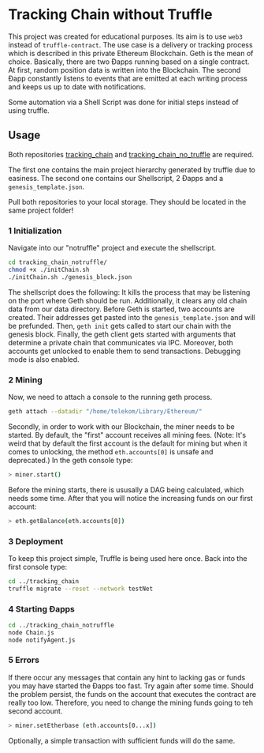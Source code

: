 # Tracking Chain without Truffle

This project was created for educational purposes. Its aim is to use `web3` instead of `truffle-contract`. The use case is a delivery or tracking process which is described in this private Ethereum Blockchain. Geth is the mean of choice. Basically, there are two Ðapps running based on a single contract. At first, random position data is written into the Blockchain. The second Ðapp constantly listens to events that are emitted at each writing process and keeps us up to date with notifications.

Some automation via a Shell Script was done for initial steps instead of using truffle.

## Usage

Both repositories [tracking_chain](https://github.com/larsmunaf/tracking_chain) and [tracking_chain_no_truffle](https://github.com/larsmunaf/tracking_chain_no_truffle) are required.

The first one contains the main project hierarchy generated by truffle due to easiness. The second one contains our Shellscript, 2 Ðapps and a `genesis_template.json`.

Pull both repositories to your local storage. They should be located in the same project folder!

### 1 Initialization

Navigate into our "notruffle" project and execute the shellscript.
``` sh
cd tracking_chain_notruffle/
chmod +x ./initChain.sh
./initChain.sh ./genesis_block.json
```
The shellscript does the following: It kills the process that may be listening on the port where Geth should be run. Additionally, it clears any old chain data from our data directory.
Before Geth is started, two accounts are created. Their addresses get pasted into the `genesis_template.json` and will be prefunded.
Then, `geth init` gets called to start our chain with the genesis block.
Finally, the geth client gets started with arguments that determine a private chain that communicates via IPC. Moreover, both accounts get unlocked to enable them to send transactions. Debugging mode is also enabled.

### 2 Mining

Now, we need to attach a console to the running geth process.

``` sh
geth attach --datadir "/home/telekom/Library/Ethereum/"
```

Secondly, in order to work with our Blockchain, the miner needs to be started. By default, the "first" account receives all mining fees. (Note: It's weird that by default the first account is the default for mining but when it comes to unlocking, the method `eth.accounts[0]` is unsafe and deprecated.) In the geth console type:

``` sh
> miner.start()
```

Before the mining starts, there is ususally a DAG being calculated, which needs some time. After that you will notice the increasing funds on our first account:

``` sh
> eth.getBalance(eth.accounts[0])

```

### 3 Deployment

To keep this project simple, Truffle is being used here once. Back into the first console type:
``` sh
cd ../tracking_chain
truffle migrate --reset --network testNet
```

### 4 Starting Ðapps

``` sh
cd ../tracking_chain_notruffle
node Chain.js
node notifyAgent.js
```

### 5 Errors

If there occur any messages that contain any hint to lacking gas or funds you may have started the Ðapps too fast. Try again after some time.
Should the problem persist, the funds on the account that executes the contract are really too low. Therefore, you need to change the mining funds going to teh second account.

``` sh
> miner.setEtherbase (eth.accounts[0...x])
```

Optionally, a simple transaction with sufficient funds will do the same.

